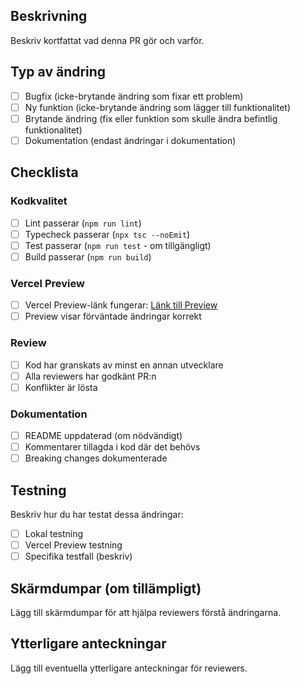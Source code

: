 ## Beskrivning

Beskriv kortfattat vad denna PR gör och varför.

## Typ av ändring

- [ ] Bugfix (icke-brytande ändring som fixar ett problem)
- [ ] Ny funktion (icke-brytande ändring som lägger till funktionalitet)
- [ ] Brytande ändring (fix eller funktion som skulle ändra befintlig funktionalitet)
- [ ] Dokumentation (endast ändringar i dokumentation)

## Checklista

### Kodkvalitet
- [ ] Lint passerar (`npm run lint`)
- [ ] Typecheck passerar (`npx tsc --noEmit`)
- [ ] Test passerar (`npm run test` - om tillgängligt)
- [ ] Build passerar (`npm run build`)

### Vercel Preview
- [ ] Vercel Preview-länk fungerar: [Länk till Preview](https://vercel.com/...)
- [ ] Preview visar förväntade ändringar korrekt

### Review
- [ ] Kod har granskats av minst en annan utvecklare
- [ ] Alla reviewers har godkänt PR:n
- [ ] Konflikter är lösta

### Dokumentation
- [ ] README uppdaterad (om nödvändigt)
- [ ] Kommentarer tillagda i kod där det behövs
- [ ] Breaking changes dokumenterade

## Testning

Beskriv hur du har testat dessa ändringar:

- [ ] Lokal testning
- [ ] Vercel Preview testning
- [ ] Specifika testfall (beskriv)

## Skärmdumpar (om tillämpligt)

Lägg till skärmdumpar för att hjälpa reviewers förstå ändringarna.

## Ytterligare anteckningar

Lägg till eventuella ytterligare anteckningar för reviewers.

